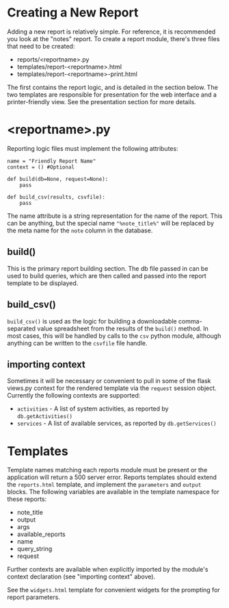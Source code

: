 # Creating a New Report #

Adding a new report is relatively simple.  For reference, it is recommended 
you look at the "notes" report.  To create a report module, there's three
files that need to be created:

* reports/&lt;reportname&gt;.py
* templates/report-&lt;reportname&gt;.html
* templates/report-&lt;reportname&gt;-print.html

The first contains the report logic, and is detailed in the section below.
The two templates are responsible for presentation for the web interface and
a printer-friendly view.  See the presentation section for more details.

# &lt;reportname&gt;.py #

Reporting logic files must implement the following attributes:

	name = "Friendly Report Name"
	context = () #Optional
	
	def build(db=None, request=None):
		pass
		
	def build_csv(results, csvfile):
		pass
		
The name attribute is a string representation for the name of the report.
This can be anything, but the special name `"%note_title%"` will be replaced
by the meta name for the `note` column in the database.

## build() ##

This is the primary report building section.  The db file passed in can be
used to build queries, which are then called and passed into the report 
template to be displayed.

## build_csv() ##

`build_csv()` is used as the logic for building a downloadable comma-separated
value spreadsheet from the results of the `build()` method.  In most cases,
this will be handled by calls to the `csv` python module, although anything
can be written to the `csvfile` file handle.

## importing context ##

Sometimes it will be necessary or convenient to pull in some of the flask
views.py context for the rendered template via the `request` session object. 
Currently the following contexts are supported:

* `activities` - A list of system activities, as reported by 
  `db.getActivities()`
* `services` - A list of available services, as reported by `db.getServices()`

# Templates #

Template names matching each reports module must be present or the application
will return a 500 server error.  Reports templates should extend the 
`reports.html` template, and implement the `parameters` and `output` blocks.
The following variables are available in the template namespace for these
reports:

* note_title
* output
* args
* available_reports
* name
* query_string
* request

Further contexts are available when explicitly imported by the module's context
declaration (see "importing context" above).

See the `widgets.html` template for convenient widgets for the prompting 
for report parameters.
